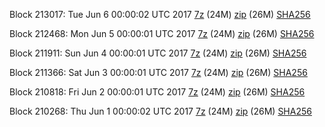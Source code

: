 Block 213017: Tue Jun  6 00:00:02 UTC 2017 [7z](https://transfer.sh/JKCCK/bootstrap.dat.20170606.7z) (24M) [zip](https://transfer.sh/ikix0/bootstrap.dat.20170606.zip) (26M) [SHA256](https://transfer.sh/stEat/sha256.txt)

Block 212468: Mon Jun  5 00:00:01 UTC 2017 [7z](https://transfer.sh/11OfI0/bootstrap.dat.20170605.7z) (24M) [zip](https://transfer.sh/13aupv/bootstrap.dat.20170605.zip) (26M) [SHA256](https://transfer.sh/HAe5B/sha256.txt)

Block 211911: Sun Jun  4 00:00:01 UTC 2017 [7z](https://transfer.sh/8WzY3/bootstrap.dat.20170604.7z) (24M) [zip](https://transfer.sh/kDOBi/bootstrap.dat.20170604.zip) (26M) [SHA256](https://transfer.sh/8xtu5/sha256.txt)

Block 211366: Sat Jun  3 00:00:01 UTC 2017 [7z](https://transfer.sh/Qi5k1/bootstrap.dat.20170603.7z) (24M) [zip](https://transfer.sh/Gpgil/bootstrap.dat.20170603.zip) (26M) [SHA256](https://transfer.sh/Ynczg/sha256.txt)

Block 210818: Fri Jun  2 00:00:01 UTC 2017 [7z](https://transfer.sh/8dJ8b/bootstrap.dat.20170602.7z) (24M) [zip](https://transfer.sh/kworD/bootstrap.dat.20170602.zip) (26M) [SHA256](https://transfer.sh/TV9Fy/sha256.txt)

Block 210268: Thu Jun  1 00:00:02 UTC 2017 [7z](https://transfer.sh/gU6l4/bootstrap.dat.20170601.7z) (24M) [zip](https://transfer.sh/2nZcv/bootstrap.dat.20170601.zip) (26M) [SHA256](https://transfer.sh/10b7ia/sha256.txt)
